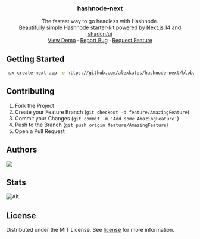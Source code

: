 <div align="center">
  <h3 align="center">hashnode-next</h3>

  <p align="center">
  The fastest way to go headless with Hashnode.<br/>Beautifully simple Hashnode starter-kit powered by <a target="_blank" href="https://nextjs.org/">Next.js 14</a> and <a target="_blank" href="https://ui.shadcn.com/">shadcn/ui</a>
    <br />
    <a href="https://hashnode-next.vercel.app">View Demo</a>
    ·
    <a href="https://github.com/alexkates/hashnode-next/issues">Report Bug</a>
    ·
    <a href="https://github.com/alexkates/hashnode-next/issues">Request Feature</a>
  </p>
</div>

## Getting Started

```sh
npx create-next-app -e https://github.com/alexkates/hashnode-next/blob/main
```

## Contributing

1. Fork the Project
2. Create your Feature Branch (`git checkout -b feature/AmazingFeature`)
3. Commit your Changes (`git commit -m 'Add some AmazingFeature'`)
4. Push to the Branch (`git push origin feature/AmazingFeature`)
5. Open a Pull Request

## Authors

<a href="https://github.com/alexkates/hashnode-next/graphs/contributors">
  <img src="https://contrib.rocks/image?repo=alexkates/hashnode-next" />
</a>

## Stats

![Alt](https://repobeats.axiom.co/api/embed/31e702ad0bc3e2c1d5fa3bf57d06845b2a052336.svg "Repobeats analytics image")

## License

Distributed under the MIT License. See <a href="https://github.com/alexkates/hashnode-next/blob/main/LICENSE.md" _target="blank">license</a> for more information.
